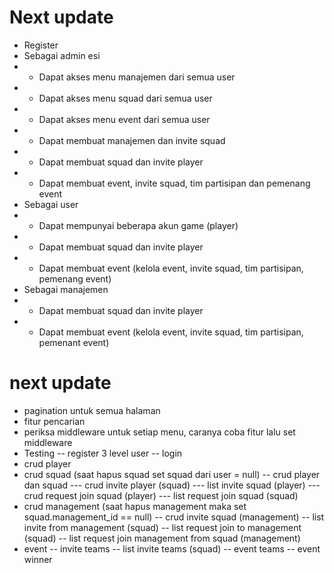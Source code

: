 # Next update

-   Register
-   Sebagai admin esi
-   -   Dapat akses menu manajemen dari semua user
-   -   Dapat akses menu squad dari semua user
-   -   Dapat akses menu event dari semua user
-   -   Dapat membuat manajemen dan invite squad
-   -   Dapat membuat squad dan invite player
-   -   Dapat membuat event, invite squad, tim partisipan dan pemenang event
-   Sebagai user
-   -   Dapat mempunyai beberapa akun game (player)
-   -   Dapat membuat squad dan invite player
-   -   Dapat membuat event (kelola event, invite squad, tim partisipan, pemenang event)
-   Sebagai manajemen
-   -   Dapat membuat squad dan invite player
-   -   Dapat membuat event (kelola event, invite squad, tim partisipan, pemenant event)

# next update

-   pagination untuk semua halaman
-   fitur pencarian
-   periksa middleware untuk setiap menu, caranya coba fitur lalu set middleware
-   Testing
    -- register 3 level user
    -- login
-   crud player
-   crud squad (saat hapus squad set squad dari user = null)
    -- crud player dan squad
    --- crud invite player (squad)
    --- list invite squad (player)
    --- crud request join squad (player)
    --- list request join squad (squad)
-   crud management (saat hapus management maka set squad.management_id == null)
    -- crud invite squad (management)
    -- list invite from management (squad)
    -- list request join to management (squad)
    -- list request join management from squad (management)
-   event
    -- invite teams
    -- list invite teams (squad)
    -- event teams
    -- event winner
